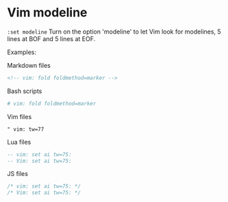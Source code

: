 # Vim modeline

`:set modeline`
Turn on the option 'modeline' to let Vim look for modelines, 5 lines at BOF and 5 lines at EOF.

Examples:

Markdown files
```md
<!-- vim: fold foldmethod=marker -->
```

Bash scripts
```bash
# vim: fold foldmethod=marker
```

Vim files
```vim
" vim: tw=77
```

Lua files
```lua
-- vim: set ai tw=75:
-- Vim: set ai tw=75:
```

JS files

```js
/* vim: set ai tw=75: */
/* Vim: set ai tw=75: */
```
